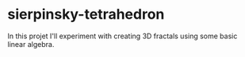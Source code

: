 # sierpinsky-tetrahedron
In this projet I'll experiment with creating 3D fractals using some basic linear algebra.
